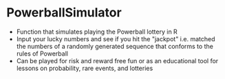 # PowerballSimulator
- Function that simulates playing the Powerball lottery in R
- Input your lucky numbers and see if you hit the "jackpot" i.e. matched the numbers of a randomly generated sequence that conforms to the rules of Powerball
- Can be played for risk and reward free fun or as an educational tool for lessons on probability, rare events, and lotteries
